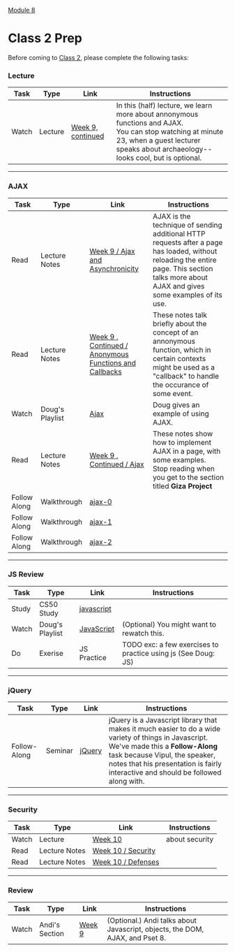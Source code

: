 [Module 8](../..)

# Class 2 Prep

Before coming to [Class 2](../class2), please complete the following tasks:

### Lecture
Task | Type | Link | Instructions
-----|------|------|------
Watch | Lecture | <a href="https://www.youtube.com/watch?v=l9gEGB0eOps" target="_blank">Week 9, continued</a> | In this (half) lecture, we learn more about annonymous functions and AJAX. <br>You can stop watching at minute 23, when a guest lecturer speaks about archaeology-- looks cool, but is optional.</br>

***

### AJAX
Task | Type | Link | Instructions
-----|------|------|------
Read | Lecture Notes | <a href="http://cdn.cs50.net/2015/fall/lectures/9/m/notes9m/notes9m.html#ajax_and_asynchronicity" target="_blank">Week 9 / Ajax and Asynchronicity</a> | AJAX is the technique of sending additional HTTP requests after a page has loaded, without reloading the entire page. This section talks more about AJAX and gives some examples of its use.
Read | Lecture Notes | <a href="http://cdn.cs50.net/2015/fall/lectures/9/w/notes9w/notes9w.html#anonymous_functions_and_callbacks" target="_blank">Week 9 , Continued / Anonymous Functions and Callbacks</a> | These notes talk briefly about the concept of an annonymous function, which in certain contexts might be used as a "callback" to handle the occurance of some event.
Watch | Doug's Playlist | <a href="https://www.youtube.com/watch?v=FtefVGIgAfA&list=PLhQjrBD2T383ql2IPhxwnJqu1EjcMXulK&index=3" target="_blank">Ajax</a> | Doug gives an example of using AJAX.
Read | Lecture Notes | <a href="http://cdn.cs50.net/2015/fall/lectures/9/w/notes9w/notes9w.html#ajax" target="_blank">Week 9 , Continued / Ajax</a> | These notes show how to implement AJAX in a page, with some examples. <br>Stop reading when you get to the section titled **Giza Project**</br>
Follow Along | Walkthrough | <a href="https://www.youtube.com/watch?v=gKupwkz8ZBo&list=PLhQjrBD2T382FjybRNOXyEdsjP9CNKJgb&index=1" target="_blank">ajax-0</a>
Follow Along | Walkthrough | <a href="https://www.youtube.com/watch?v=fHuy443Gm-Y&index=2&list=PLhQjrBD2T382FjybRNOXyEdsjP9CNKJgb" target="_blank">ajax-1</a>
Follow Along | Walkthrough | <a href="https://www.youtube.com/watch?v=HGVqC6hlqFI&index=3&list=PLhQjrBD2T382FjybRNOXyEdsjP9CNKJgb" target="_blank">ajax-2</a>


***

### JS Review
Task | Type | Link | Instructions
-----|------|------|------
Study | CS50 Study | <a href="https://study.cs50.net/javascript" target="_blank">javascript</a>
Watch | Doug's Playlist | <a href="https://www.youtube.com/watch?v=JYIKYnbdu4E&list=PLhQjrBD2T383ql2IPhxwnJqu1EjcMXulK&index=2" target="_blank">JavaScript</a> | (Optional) You might want to rewatch this.
Do | Exerise | JS Practice | TODO exc: a few exercises to practice using js (See Doug: JS)

***

### jQuery
Task | Type | Link | Instructions
-----|------|------|------
Follow-Along | Seminar | <a href="https://www.youtube.com/watch?v=bQXKCMdVT6o" target="_blank">jQuery</a> | jQuery is a Javascript library that makes it much easier to do a wide variety of things in Javascript. We've made this a **Follow-Along** task because Vipul, the speaker, notes that his presentation is fairly interactive and should be followed along with.

***

### Security
Task | Type | Link | Instructions
-----|------|------|------
Watch | Lecture | <a href="https://www.youtube.com/watch?v=bpfiIlYzVGs" target="_blank">Week 10</a> | about security
Read | Lecture Notes | <a href="http://cdn.cs50.net/2015/fall/lectures/10/m/notes10m/notes10m.html#security" target="_blank">Week 10 / Security</a> | 
Read | Lecture Notes | <a href="http://cdn.cs50.net/2015/fall/lectures/10/m/notes10m/notes10m.html#defenses" target="_blank">Week 10 / Defenses</a>

***

### Review
Task | Type | Link | Instructions
-----|------|------|------
Watch | Andi's Section | <a href="https://www.youtube.com/watch?v=UuNuJ4Q6b-s&feature=youtu.be" target="_blank">Week 9</a> | (Optional.) Andi talks about Javascript, objects, the DOM, AJAX, and Pset 8.
